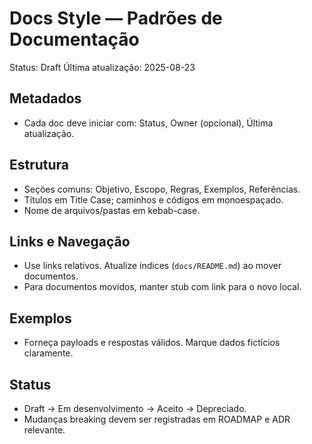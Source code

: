 # Docs Style — Padrões de Documentação

Status: Draft
Última atualização: 2025-08-23

## Metadados
- Cada doc deve iniciar com: Status, Owner (opcional), Última atualização.

## Estrutura
- Seções comuns: Objetivo, Escopo, Regras, Exemplos, Referências.
- Títulos em Title Case; caminhos e códigos em monoespaçado.
- Nome de arquivos/pastas em kebab-case.

## Links e Navegação
- Use links relativos. Atualize índices (`docs/README.md`) ao mover documentos.
- Para documentos movidos, manter stub com link para o novo local.

## Exemplos
- Forneça payloads e respostas válidos. Marque dados fictícios claramente.

## Status
- Draft → Em desenvolvimento → Aceito → Depreciado.
- Mudanças breaking devem ser registradas em ROADMAP e ADR relevante.

